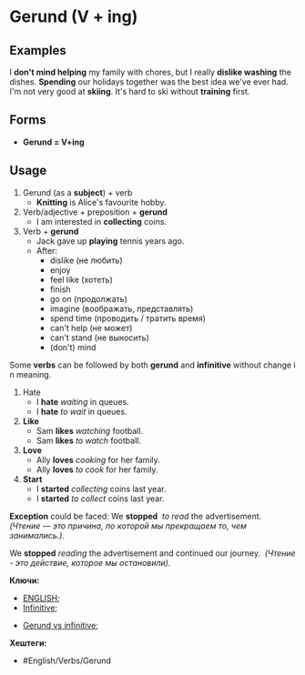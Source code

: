 
# Gerund (V + ing)

## Examples

I **don't mind helping** my family with chores, but I really **dislike washing** the dishes.
**Spending** our holidays together was the best idea we've ever had.
I'm not very good at **skiing**. It's hard to ski without **training** first.

## Forms

+ **Gerund = V+ing**

## Usage

1)  Gerund (as a **subject**) + verb
	- **Knitting** is Alice's favourite hobby.
2) Verb/adjective + preposition + **gerund**
	- I am interested in **collecting** coins.
3) Verb + **gerund**
	- Jack gave up **playing** tennis years ago.
	- After:
		- dislike (не любить)
		- enjoy
		- feel like (хотеть)
		- finish
		- go on (продолжать)
		- imagine (воображать, представлять)
		- spend time (проводить / тратить время)
		- can't help (не может)
		- can't stand (не выносить)
		- (don't) mind

Some **verbs** can be followed by both **gerund** and **infinitive** without change in meaning.

1) Hate
	- I **hate** _waiting_ in queues.
	- I **hate** _to wait_ in queues.
2) **Like**
	- Sam **likes** _watching_ football.
	- Sam **likes** _to watch_ football.
3) **Love**
	- Ally **loves** _cooking_ for her family.
	- Ally **loves** _to cook_ for her family.
4) **Start**
	- I **started** _collecting_ coins last year.
	- I **started** _to collect_ coins last year.

**Exception** could be faced:
We **stopped**  *to read* the advertisement.  _(Чтение — это причина, по которой мы прекращаем то, чем занимались.)._

We **stopped** *reading* the advertisement and continued our journey.  _(Чтение - это действие, которое мы остановили)._

**Ключи:**
- [ENGLISH](ENGLISH);
- [Infinitive](Infinitive);
* [Gerund vs infinitive](Gerund-infinitive);

**Хештеги:**
- #English/Verbs/Gerund